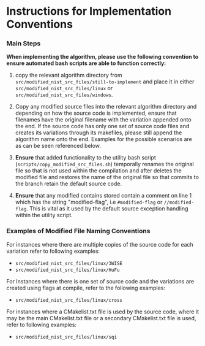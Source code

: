 # Instructions for Implementation Conventions

### Main Steps
**When implementing the algorithm, please use the following convention to ensure automated bash scripts are able to function correctly:**

1) copy the relevant algorithm directory from `src/modified_nist_src_files/still-to-implement` and place it in either `src/modified_nist_src_files/linux` or `src/modified_nist_src_files/windows`.

2) Copy any modified source files into the relevant algorithm directory and depending on how the source code is implemented, ensure that filenames have the original filename with the variation appended onto the end. If the source code has only one set of source code files and creates its variations through its makefiles, please still append the algorithm name onto the end. Examples for the possible scenarios are as can be seen referenced below.

3) **Ensure** that added functionality to the utility bash script (`scripts/copy_modified_src_files.sh`) temporally renames the original file so that is not used within the compilation and after deletes the modified file and restores the name of the original file so that commits to the branch retain the default source code.

4) **Ensure** that any modified contains stored contain a comment on line 1 which has the string "modified-flag", i.e `#modified-flag` or `//modified-flag`. This is vital as it used by the default source exception handling within the utility script.

### Examples of Modified File Naming Conventions
For instances where there are multiple copies of the source code for each variation refer to following examples:
- `src/modified_nist_src_files/linux/3WISE`
- `src/modified_nist_src_files/linux/HuFu`


For Instances where there is one set of source code and the variations are created using flags at compile, refer to the following examples:
- `src/modified_nist_src_files/linux/cross`


For instances where a CMakelist.txt file is used by the source code, where it may be the main CMakelist.txt file or a secondary CMakelist.txt file is used, refer to following examples:
- `src/modified_nist_src_files/linux/sqi`
